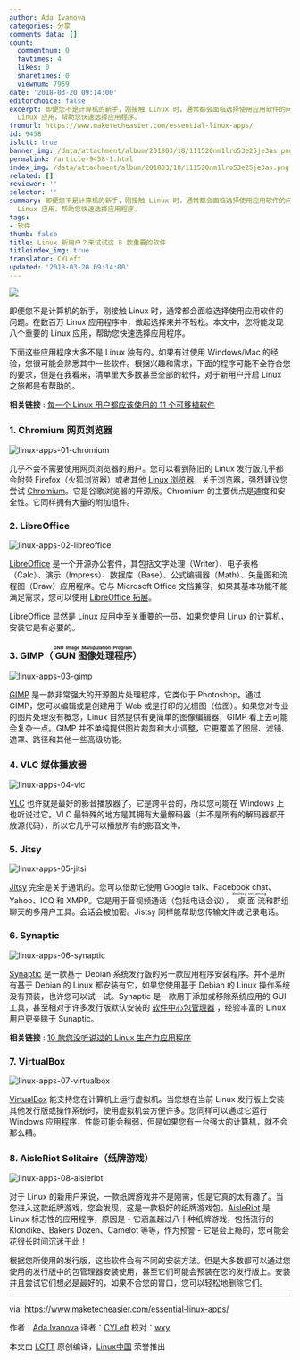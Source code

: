 ```yaml
---
author: Ada Ivanova
categories: 分享
comments_data: []
count:
  commentnum: 0
  favtimes: 4
  likes: 0
  sharetimes: 0
  viewnum: 7959
date: '2018-03-20 09:14:00'
editorchoice: false
excerpt: 即便您不是计算机的新手，刚接触 Linux 时，通常都会面临选择使用应用软件的问题。在数百万 Linux 应用程序中，做起选择来并不轻松。本文中，您将能发现八个重要的
  Linux 应用，帮助您快速选择应用程序。
fromurl: https://www.maketecheasier.com/essential-linux-apps/
id: 9458
islctt: true
banner_img: /data/attachment/album/201803/18/111520nm1lro53e25je3as.png
permalink: /article-9458-1.html
index_img: /data/attachment/album/201803/18/111520nm1lro53e25je3as.png.thumb.jpg
related: []
reviewer: ''
selector: ''
summary: 即便您不是计算机的新手，刚接触 Linux 时，通常都会面临选择使用应用软件的问题。在数百万 Linux 应用程序中，做起选择来并不轻松。本文中，您将能发现八个重要的
  Linux 应用，帮助您快速选择应用程序。
tags:
- 软件
thumb: false
title: Linux 新用户？来试试这 8 款重要的软件
titleindex_img: true
translator: CYLeft
updated: '2018-03-20 09:14:00'
---
```


![](/data/attachment/album/201803/18/111520nm1lro53e25je3as.png)


即便您不是计算机的新手，刚接触 Linux 时，通常都会面临选择使用应用软件的问题。在数百万 Linux 应用程序中，做起选择来并不轻松。本文中，您将能发现八个重要的 Linux 应用，帮助您快速选择应用程序。


下面这些应用程序大多不是 Linux 独有的。如果有过使用 Windows/Mac 的经验，您很可能会熟悉其中一些软件。根据兴趣和需求，下面的程序可能不全符合您的要求，但是在我看来，清单里大多数甚至全部的软件，对于新用户开启 Linux 之旅都是有帮助的。


**相关链接** : [每一个 Linux 用户都应该使用的 11 个可移植软件](https://www.maketecheasier.com/portable-apps-for-linux/ "11 Portable Apps Every Linux User Should Use")


### 1. Chromium 网页浏览器


![linux-apps-01-chromium](/data/attachment/album/201803/18/111521eulnnsvzs83zvvzv.jpg "linux-apps-01-chromium")


几乎不会不需要使用网页浏览器的用户。您可以看到陈旧的 Linux 发行版几乎都会附带 Firefox（火狐浏览器）或者其他 [Linux 浏览器](https://www.maketecheasier.com/linux-browsers-you-probably-havent-heard-of/)，关于浏览器，强烈建议您尝试 [Chromium](http://www.chromium.org/)。它是谷歌浏览器的开源版。Chromium 的主要优点是速度和安全性。它同样拥有大量的附加组件。


### 2. LibreOffice


![linux-apps-02-libreoffice](/data/attachment/album/201803/18/111523qvgzb5v5z9bottvv.jpg "linux-apps-02-libreoffice")


[LibreOffice](https://www.libreoffice.org/) 是一个开源办公套件，其包括文字处理（Writer）、电子表格（Calc）、演示（Impress）、数据库（Base）、公式编辑器（Math）、矢量图和流程图（Draw）应用程序。它与 Microsoft Office 文档兼容，如果其基本功能不能满足需求，您可以使用 [LibreOffice 拓展](https://www.maketecheasier.com/best-libreoffice-extensions/)。


LibreOffice 显然是 Linux 应用中至关重要的一员，如果您使用 Linux 的计算机，安装它是有必要的。


### 3. GIMP（<ruby> GUN 图像处理程序 <rt>  GNU Image Manipulation Program </rt></ruby>）


![linux-apps-03-gimp](/data/attachment/album/201803/18/111528kz3cejrekhtjpcez.jpg "linux-apps-03-gimp")


[GIMP](https://www.gimp.org/) 是一款非常强大的开源图片处理程序，它类似于 Photoshop。通过 GIMP，您可以编辑或是创建用于 Web 或是打印的光栅图（位图）。如果您对专业的图片处理没有概念，Linux 自然提供有更简单的图像编辑器，GIMP 看上去可能会复杂一点。GIMP 并不单纯提供图片裁剪和大小调整，它更覆盖了图层、滤镜、遮罩、路径和其他一些高级功能。


### 4. VLC 媒体播放器


![linux-apps-04-vlc](/data/attachment/album/201803/18/111532r5b44yncxeclhnsn.jpg "linux-apps-04-vlc")


[VLC](http://www.videolan.org/) 也许就是最好的影音播放器了。它是跨平台的，所以您可能在 Windows 上也听说过它。VLC 最特殊的地方是其拥有大量解码器（并不是所有的解码器都开放源代码），所以它几乎可以播放所有的影音文件。


### 5. Jitsy


![linux-apps-05-jitsi](/data/attachment/album/201803/18/111535plpvqpsf4q48ojnd.jpg "linux-apps-05-jitsi")


[Jitsy](https://jitsi.org/) 完全是关于通讯的。您可以借助它使用 Google talk、Facebook chat、Yahoo、ICQ 和 XMPP。它是用于音视频通话（包括电话会议），<ruby> 桌面流 <rt>  desktop streaming </rt></ruby>和群组聊天的多用户工具。会话会被加密。Jistsy 同样能帮助您传输文件或记录电话。


### 6. Synaptic


![linux-apps-06-synaptic](/data/attachment/album/201803/18/111540zymedpcqjvez3gpp.jpg "linux-apps-06-synaptic")


[Synaptic](http://www.nongnu.org/synaptic/) 是一款基于 Debian 系统发行版的另一款应用程序安装程序。并不是所有基于 Debian 的 Linux 都安装有它，如果您使用基于 Debian 的 Linux 操作系统没有预装，也许您可以试一试。Synaptic 是一款用于添加或移除系统应用的 GUI 工具，甚至相对于许多发行版默认安装的 [软件中心包管理器](https://www.maketecheasier.com/are-linux-gui-software-centers-any-good/) ，经验丰富的 Linux 用户更亲睐于 Sunaptic。


**相关链接** : [10 款您没听说过的 Linux 生产力应用程序](https://www.maketecheasier.com/free-linux-productivity-apps-you-havent-heard-of/ "10 Free Linux Productivity Apps You Haven’t Heard Of")


### 7. VirtualBox


![linux-apps-07-virtualbox](/data/attachment/album/201803/18/111542ar4ze49e40x0zxrc.jpg "linux-apps-07-virtualbox")


[VirtualBox](https://www.virtualbox.org/) 能支持您在计算机上运行虚拟机。当您想在当前 Linux 发行版上安装其他发行版或操作系统时，使用虚拟机会方便许多。您同样可以通过它运行 Windows 应用程序，性能可能会稍弱，但是如果您有一台强大的计算机，就不会那么糟。


### 8. AisleRiot Solitaire（纸牌游戏）


![linux-apps-08-aisleriot](/data/attachment/album/201803/18/111543rz61rq126m33fggs.jpg "linux-apps-08-aisleriot")


对于 Linux 的新用户来说，一款纸牌游戏并不是刚需，但是它真的太有趣了。当您进入这款纸牌游戏，您会发现，这是一款极好的纸牌游戏包。[AisleRiot](https://wiki.gnome.org/Aisleriot) 是 Linux 标志性的应用程序，原因是 - 它涵盖超过八十种纸牌游戏，包括流行的 Klondike、Bakers Dozen、Camelot 等等，作为预警 - 它是会上瘾的，您可能会花很长时间沉迷于此！


根据您所使用的发行版，这些软件会有不同的安装方法。但是大多数都可以通过您使用的发行版中的包管理器安装使用，甚至它们可能会预装在您的发行版上。安装并且尝试它们想必是最好的，如果不合您的胃口，您可以轻松地删除它们。




---


via: <https://www.maketecheasier.com/essential-linux-apps/>


作者：[Ada Ivanova](https://www.maketecheasier.com/author/adaivanoff/) 译者：[CYLeft](https://github.com/CYLeft) 校对：[wxy](https://github.com/wxy)


本文由 [LCTT](https://github.com/LCTT/TranslateProject) 原创编译，[Linux中国](https://linux.cn/) 荣誉推出
